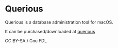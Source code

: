 
# Querious

Querious is a database administration tool for macOS.


It can be purchased/downloaded at [querious](https://www.araelium.com/querious)


CC BY-SA / Gnu FDL

